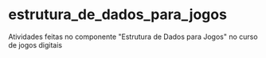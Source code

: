 # estrutura_de_dados_para_jogos
 Atividades feitas no componente "Estrutura de Dados para Jogos" no curso de jogos digitais
